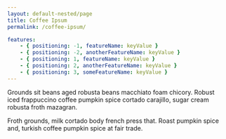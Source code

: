 ```yaml
---
layout: default-nested/page
title: Coffee Ipsum
permalink: /coffee-ipsum/

features:
    - { positioning: -1, featureName: keyValue }
    - { positioning: -2, anotherFeatureName: keyValue }
    - { positioning: 1, featureName: keyValue }
    - { positioning: 2, anotherFeatureName: keyValue }
    - { positioning: 3, someFeatureName: keyValue }
---
```


<p>Grounds sit beans aged robusta beans macchiato foam chicory. Robust iced frappuccino coffee pumpkin spice cortado carajillo, sugar cream robusta froth mazagran.</p>

<p>Froth grounds, milk cortado body french press that. Roast pumpkin spice and, turkish coffee pumpkin spice at fair trade.</p>